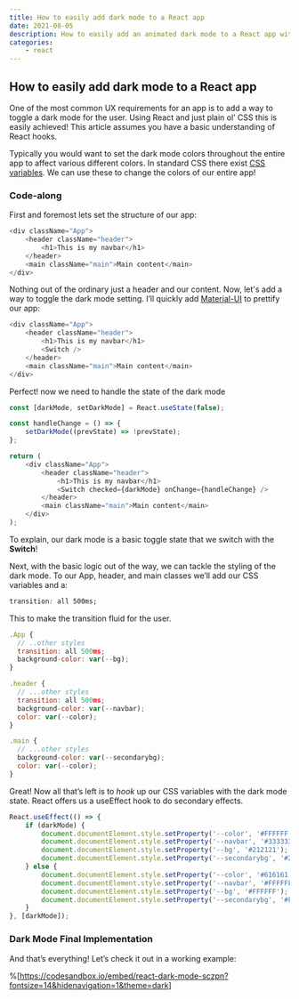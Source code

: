 ```yaml
---
title: How to easily add dark mode to a React app
date: 2021-08-05
description: How to easily add an animated dark mode to a React app with no third party libraries using just CSS varibles and react hooks.
categories:
    - react
---
```


## How to easily add dark mode to a React app

One of the most common UX requirements for an app is to add a way to toggle a dark mode for the user. Using React and just plain ol’ CSS this is easily achieved! This article assumes you have a basic understanding of React hooks.

Typically you would want to set the dark mode colors throughout the entire app to affect various different colors. In standard CSS there exist [CSS variables](https://developer.mozilla.org/en-US/docs/Web/CSS/Using_CSS_custom_properties). We can use these to change the colors of our entire app!

### Code-along

First and foremost lets set the structure of our app:

```js
<div className="App">
	<header className="header">
		<h1>This is my navbar</h1>
	</header>
	<main className="main">Main content</main>
</div>
```

Nothing out of the ordinary just a header and our content. Now, let's add a way to toggle the dark mode setting. I’ll quickly add [Material-UI](https://material-ui.com/) to prettify our app:

```js
<div className="App">
	<header className="header">
		<h1>This is my navbar</h1>
		<Switch />
	</header>
	<main className="main">Main content</main>
</div>
```

Perfect! now we need to handle the state of the dark mode

```js
const [darkMode, setDarkMode] = React.useState(false);

const handleChange = () => {
	setDarkMode((prevState) => !prevState);
};

return (
	<div className="App">
		<header className="header">
			<h1>This is my navbar</h1>
			<Switch checked={darkMode} onChange={handleChange} />
		</header>
		<main className="main">Main content</main>
	</div>
);
```

To explain, our dark mode is a basic toggle state that we switch with the **Switch**!

Next, with the basic logic out of the way, we can tackle the styling of the dark mode. To our App, header, and main classes we’ll add our CSS variables and a:

```css
transition: all 500ms;
```

This to make the transition fluid for the user.

```js
.App {
  // ..other styles
  transition: all 500ms;
  background-color: var(--bg);
}

.header {
  // ...other styles
  transition: all 500ms;
  background-color: var(--navbar);
  color: var(--color);
}

.main {
  // ...other styles
  background-color: var(--secondarybg);
  color: var(--color);
}
```

Great! Now all that’s left is to _hook_ up our CSS variables with the dark mode state. React offers us a useEffect hook to do secondary effects.

```js
React.useEffect(() => {
	if (darkMode) {
		document.documentElement.style.setProperty('--color', '#FFFFFF');
		document.documentElement.style.setProperty('--navbar', '#333333');
		document.documentElement.style.setProperty('--bg', '#212121');
		document.documentElement.style.setProperty('--secondarybg', '#212121');
	} else {
		document.documentElement.style.setProperty('--color', '#616161');
		document.documentElement.style.setProperty('--navbar', '#FFFFFF');
		document.documentElement.style.setProperty('--bg', '#FFFFFF');
		document.documentElement.style.setProperty('--secondarybg', '#F5F5F5');
	}
}, [darkMode]);
```

### Dark Mode Final Implementation

And that’s everything! Let’s check it out in a working example:

%[https://codesandbox.io/embed/react-dark-mode-sczpn?fontsize=14&hidenavigation=1&theme=dark]
